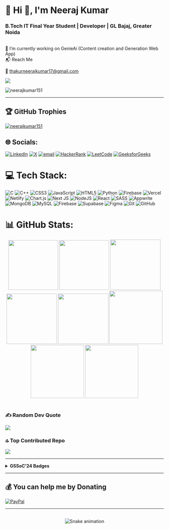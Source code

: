 
<h1 > 💫 Hi 👋, I'm Neeraj Kumar</h1><h3>B.Tech IT Final Year Student | Developer | GL Bajaj, Greater Noida</h3><br>🔭 I’m currently working on GenieAi (Content creation and Generation Web App)<br> 📬 Reach Me

📧 [thakurneerajkumar17@gmail.com](mailto:thakurneerajkumar17@gmail.com)



[![](https://visitcount.itsvg.in/api?id=Neerajkumar151&icon=0&color=0)](https://visitcount.itsvg.in)

<p align="left"> <img src="https://komarev.com/ghpvc/?username=neerajkumar151&label=Profile%20views&color=0e75b6&style=flat" alt="neerajkumar151" /> </p>

---
## 🏆 GitHub Trophies
<p align="left"> <a href="https://github.com/ryo-ma/github-profile-trophy"><img src="https://github-profile-trophy.vercel.app/?username=neerajkumar151" alt="neerajkumar151" /></a> </p>


## 🌐 Socials:
[![LinkedIn](https://img.shields.io/badge/LinkedIn-%230077B5.svg?logo=linkedin&logoColor=white)](https://linkedin.com/in/neerajkumar1517) [![X](https://img.shields.io/badge/X-black.svg?logo=X&logoColor=white)](https://x.com/neerajkumar1715) [![email](https://img.shields.io/badge/Email-D14836?logo=gmail&logoColor=white)](mailto:thakurneerajkumar17@gmail.com) [![HackerRank](https://img.shields.io/badge/HackerRank-2EC866?logo=HackerRank&logoColor=white)](https://www.hackerrank.com/neerajkumar1517)
[![LeetCode](https://img.shields.io/badge/LeetCode-FFA116?logo=LeetCode&logoColor=black)](https://www.leetcode.com/neerajkumar17)
[![GeeksforGeeks](https://img.shields.io/badge/GeeksforGeeks-0F9D58?logo=GeeksforGeeks&logoColor=white)](https://auth.geeksforgeeks.org/user/thakurneeraj1517)



# 💻 Tech Stack:
![C](https://img.shields.io/badge/c-%2300599C.svg?style=for-the-badge&logo=c&logoColor=white) ![C++](https://img.shields.io/badge/c++-%2300599C.svg?style=for-the-badge&logo=c%2B%2B&logoColor=white) ![CSS3](https://img.shields.io/badge/css3-%231572B6.svg?style=for-the-badge&logo=css3&logoColor=white) ![JavaScript](https://img.shields.io/badge/javascript-%23323330.svg?style=for-the-badge&logo=javascript&logoColor=%23F7DF1E) ![HTML5](https://img.shields.io/badge/html5-%23E34F26.svg?style=for-the-badge&logo=html5&logoColor=white) ![Python](https://img.shields.io/badge/python-3670A0?style=for-the-badge&logo=python&logoColor=ffdd54) ![Firebase](https://img.shields.io/badge/firebase-%23039BE5.svg?style=for-the-badge&logo=firebase) ![Vercel](https://img.shields.io/badge/vercel-%23000000.svg?style=for-the-badge&logo=vercel&logoColor=white) ![Netlify](https://img.shields.io/badge/netlify-%23000000.svg?style=for-the-badge&logo=netlify&logoColor=#00C7B7) ![Chart.js](https://img.shields.io/badge/chart.js-F5788D.svg?style=for-the-badge&logo=chart.js&logoColor=white) ![Next JS](https://img.shields.io/badge/Next-black?style=for-the-badge&logo=next.js&logoColor=white) ![NodeJS](https://img.shields.io/badge/node.js-6DA55F?style=for-the-badge&logo=node.js&logoColor=white) ![React](https://img.shields.io/badge/react-%2320232a.svg?style=for-the-badge&logo=react&logoColor=%2361DAFB) ![SASS](https://img.shields.io/badge/SASS-hotpink.svg?style=for-the-badge&logo=SASS&logoColor=white) ![Appwrite](https://img.shields.io/badge/Appwrite-%23FD366E.svg?style=for-the-badge&logo=appwrite&logoColor=white) ![MongoDB](https://img.shields.io/badge/MongoDB-%234ea94b.svg?style=for-the-badge&logo=mongodb&logoColor=white) ![MySQL](https://img.shields.io/badge/mysql-4479A1.svg?style=for-the-badge&logo=mysql&logoColor=white) ![Firebase](https://img.shields.io/badge/firebase-a08021?style=for-the-badge&logo=firebase&logoColor=ffcd34) ![Supabase](https://img.shields.io/badge/Supabase-3ECF8E?style=for-the-badge&logo=supabase&logoColor=white) ![Figma](https://img.shields.io/badge/figma-%23F24E1E.svg?style=for-the-badge&logo=figma&logoColor=white) ![Git](https://img.shields.io/badge/git-%23F05033.svg?style=for-the-badge&logo=git&logoColor=white) ![GitHub](https://img.shields.io/badge/github-%23121011.svg?style=for-the-badge&logo=github&logoColor=white)
# 📊 GitHub Stats:
<div align="center">
 
<img height="158em" src="https://github-profile-summary-cards.vercel.app/api/cards/profile-details?username=Neerajkumar151&theme=radical">
<img height="158em" src="https://github-profile-summary-cards.vercel.app/api/cards/stats?username=Neerajkumar151&theme=radical">
<img height="160em" src="https://github-profile-summary-cards.vercel.app/api/cards/repos-per-language?username=Neerajkumar151&theme=radical">
<img height="160em" src="https://github-profile-summary-cards.vercel.app/api/cards/most-commit-language?username=Neerajkumar151&theme=radical">
<img height="160em" src="https://github-profile-summary-cards.vercel.app/api/cards/productive-time?username=Neerajkumar151&theme=radical&utcOffset=8">
<img height="169em" src="https://github-readme-stats.vercel.app/api?username=Neerajkumar151&theme=radical&hide_border=false&include_all_commits=false&count_private=false">
<img height="169em" src="https://github-readme-streak-stats.herokuapp.com/?user=Neerajkumar151&theme=radical">
<img height="169em" src="https://github-readme-stats.vercel.app/api/top-langs/?username=Neerajkumar151&theme=radical&hide_border=false&include_all_commits=true&count_private=true&layout=compact" />

</div>


</div><br>

### ✍️ Random Dev Quote
![](https://quotes-github-readme.vercel.app/api?type=horizontal&theme=radical)

### 🔝 Top Contributed Repo
![](https://github-contributor-stats.vercel.app/api?username=Neerajkumar151&limit=5&theme=dark&combine_all_yearly_contributions=true)

---

<details>	
 <summary><b>GSSoC'24 Badges</b></summary><br>
<div style='display:flex; align-items:center; gap: 30px;' align='center'><a href="https://gssoc.girlscript.tech/leaderboard">
<img src="https://raw.githubusercontent.com/GSSoC24/Postman-Challenge/main/docs/assets/Postman%20White.png" width="100px" height="100px" />
  <img src="https://raw.githubusercontent.com/GSSoC24/Postman-Challenge/main/docs/assets/1.png" width="100px" height="100px" />
  <img src="https://raw.githubusercontent.com/GSSoC24/Postman-Challenge/main/docs/assets/2.png" width="100px" height="100px" />
  <img src="https://raw.githubusercontent.com/GSSoC24/Postman-Challenge/main/docs/assets/3.png" width="100px" height="100px" />
  <img src="https://raw.githubusercontent.com/GSSoC24/Postman-Challenge/main/docs/assets/4.png" width="100px" height="100px" />
  <img src="https://raw.githubusercontent.com/GSSoC24/Postman-Challenge/main/docs/assets/5.png" width="100px" height="100px" />
  </a>
</div>
</details>

---

  ## 💰 You can help me by Donating
  [![PayPal](https://img.shields.io/badge/PayPal-00457C?style=for-the-badge&logo=paypal&logoColor=white)](https://paypal.me/Neerajkumar1517) 

  ---

  </div><br>
<!-- Snake Game Repo View -->

<div align="center">
  <img src="https://profile-readme-generator.com/assets/snake.svg" alt="Snake animation" />
</div>
